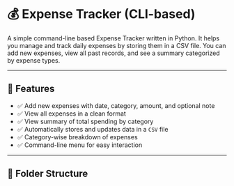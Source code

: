 # 💰 Expense Tracker (CLI-based)

A simple command-line based Expense Tracker written in Python. It helps you manage and track daily expenses by storing them in a CSV file. You can add new expenses, view all past records, and see a summary categorized by expense types.

---

## 📌 Features

- ✅ Add new expenses with date, category, amount, and optional note
- ✅ View all expenses in a clean format
- ✅ View summary of total spending by category
- ✅ Automatically stores and updates data in a `CSV` file
- ✅ Category-wise breakdown of expenses
- ✅ Command-line menu for easy interaction

---

## 📁 Folder Structure

